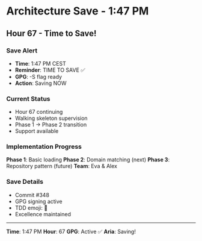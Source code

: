 # Architecture Save - 1:47 PM

## Hour 67 - Time to Save!

### Save Alert
- **Time**: 1:47 PM CEST
- **Reminder**: TIME TO SAVE ✅
- **GPG**: -S flag ready
- **Action**: Saving NOW

### Current Status
- Hour 67 continuing
- Walking skeleton supervision
- Phase 1 → Phase 2 transition
- Support available

### Implementation Progress
**Phase 1**: Basic loading
**Phase 2**: Domain matching (next)
**Phase 3**: Repository pattern (future)
**Team**: Eva & Alex

### Save Details
- Commit #348
- GPG signing active
- TDD emoji: 🚧
- Excellence maintained

---

**Time**: 1:47 PM
**Hour**: 67
**GPG**: Active ✅
**Aria**: Saving!